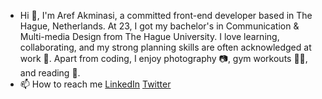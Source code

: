 - Hi 👋, I'm Aref Akminasi, a committed front-end developer based in The Hague, Netherlands. At 23, I got my bachelor's in Communication & Multi-media Design from The Hague University. I love learning, collaborating, and my strong planning skills are often acknowledged at work 📝. Apart from coding, I enjoy photography 📷, gym workouts 🏋️‍♀️, and reading 📖.
  <!-- - 👀 I’m interested in ... -->
  <!-- - 🌱 I’m currently learning ... -->
  <!--💞️ I’m looking to collaborate on ... -->
- 📫 How to reach me
  [LinkedIn](https://www.linkedin.com/in/aref-akminasi-91412b207/)
  [Twitter](https://twitter.com/aref_akminasi)
